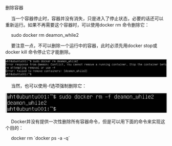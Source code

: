 </h1>删除容器</h1>

<p>&emsp; 当一个容器停止时，容器并没有消失，只是进入了停止状态，必要的话还可以重新运行。如果不再需要这个容器时，可以使用docker rm 命令删除它：</p>

<p>&emsp; sudo docker rm deamon_while2 </p>


<p>&emsp; 要注意一点，不可以删除一个运行中的容器，此时必须先用docker stop或docker kill 命令停止它才能删除。</p>


 ![](/assets/13.png)
<p>&emsp; 当然，也可以使用-f选项强制删除它：</p>


 ![](/assets/14.png)
 
<p>&emsp; Docker并没有提供一次性删除所有容器命令，但是可以用下面的命令来实现这个目的：</p>


<p>&emsp; docker rm `docker ps -a -q`</p>

